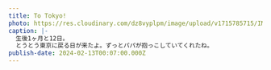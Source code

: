 ```yaml
---
title: To Tokyo!
photo: https://res.cloudinary.com/dz8vyplpm/image/upload/v1715785715/IMG_8950_n2bbpf.jpg
caption: |-
  生後1ヶ月と12日。
  とうとう東京に戻る日が来たよ。ずっとパパが抱っこしていてくれたね。
publish-date: 2024-02-13T00:07:00.000Z
---
```

